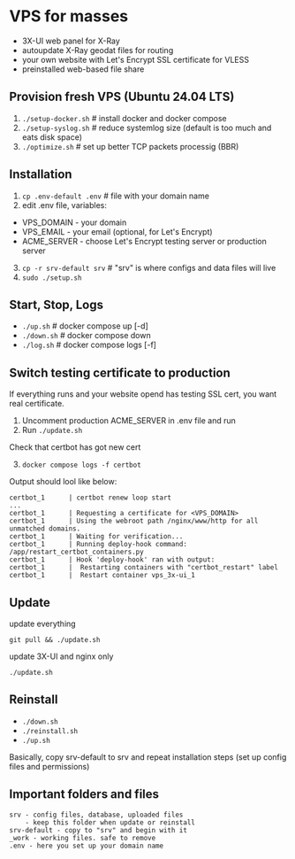 # VPS for masses

- 3X-UI web panel for X-Ray
- autoupdate X-Ray geodat files for routing
- your own website with Let's Encrypt SSL certificate for VLESS
- preinstalled web-based file share

## Provision fresh VPS (Ubuntu 24.04 LTS)
1. `./setup-docker.sh`  # install docker and docker compose
2. `./setup-syslog.sh`  # reduce systemlog size (default is too much and eats disk space)
3. `./optimize.sh`      # set up better TCP packets processig (BBR)

## Installation
1. `cp .env-default .env` # file with your domain name
2. edit .env file, variables:
  - VPS_DOMAIN - your domain
  - VPS_EMAIL  - your email (optional, for Let's Encrypt)
  - ACME_SERVER - choose Let's Encrypt testing server or production server
3. `cp -r srv-default srv`  # "srv" is where configs and data files will live
4. `sudo ./setup.sh`

## Start, Stop, Logs

* `./up.sh`   # docker compose up [-d]
* `./down.sh` # docker compose down
* `./log.sh` # docker compose logs [-f]

## Switch testing certificate to production

If everything runs and your website opend has testing SSL cert, you want real certificate. 

1. Uncomment production ACME_SERVER in .env file and run
2. Run `./update.sh`

Check that certbot has got new cert

3. `docker compose logs -f certbot`

Output should lool like below:

    certbot_1      | certbot renew loop start
    ...
    certbot_1      | Requesting a certificate for <VPS_DOMAIN>
    certbot_1      | Using the webroot path /nginx/www/http for all unmatched domains.
    certbot_1      | Waiting for verification...
    certbot_1      | Running deploy-hook command: /app/restart_certbot_containers.py
    certbot_1      | Hook 'deploy-hook' ran with output:
    certbot_1      |  Restarting containers with "certbot_restart" label
    certbot_1      |  Restart container vps_3x-ui_1

## Update

update everything

`git pull && ./update.sh`

update 3X-UI and nginx only

`./update.sh`


## Reinstall

- `./down.sh`
- `./reinstall.sh`
- `./up.sh`

Basically, copy srv-default to srv and repeat installation steps (set up config files and permissions)


## Important folders and files

    srv - config files, database, uploaded files
        - keep this folder when update or reinstall
    srv-default - copy to "srv" and begin with it
    _work - working files. safe to remove
    .env - here you set up your domain name

